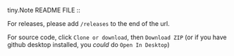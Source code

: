 tiny.Note README FILE ::

For releases, please add `/releases` to the end of the url.

For source code, click `Clone or download`, then `Download ZIP` (or if you have github desktop installed, you *could* do `Open In Desktop`)
